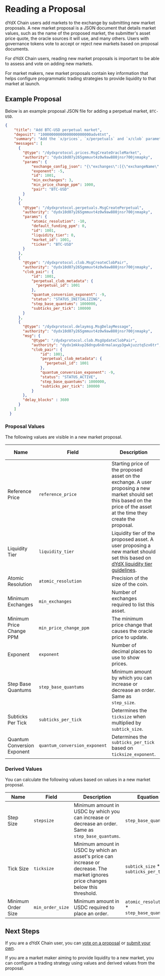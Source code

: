 # Reading a Proposal
dYdX Chain users add markets to the exchange by submitting new market proposals. A new market proposal is a JSON document that details market values, such as the name of the proposed market, the submitter's asset price quote, the oracle sources it will use, and many others. Users with governance tokens vote to accept or reject new markets based on proposal documents. 

For dYdX Chain users, reading new market proposals is important to be able to assess and vote on adding new markets.

For market makers, new market proposals contain key information that helps configure programmatic trading strategies to provide liquidity to that market at launch.

## Example Proposal
Below is an example proposal JSON file for adding a perpetual market, `BTC-USD`.

```json
{
    "title": "Add BTC-USD perpetual market",
    "deposit": "10000000000000000000000adv4tnt",
    "summary": "Add the `x/prices`, `x/perpetuals` and `x/clob` parameters needed for a BTC-UTC perpetual market. Create the market in `INITIALIZING` status and transition it to `ACTIVE` status after 3600 blocks.",
    "messages": [
      {
        "@type": "/dydxprotocol.prices.MsgCreateOracleMarket",
        "authority": "dydx10d07y265gmmuvt4z0w9aw880jnsr700jnmapky",
        "params": {
            "exchange_config_json": "{\"exchanges\":[{\"exchangeName\":\"Binance\",\"ticker\":\"BTCUSDT\",\"adjustByMarket\":\"USDT-USD\"},{\"exchangeName\":\"Bybit\",\"ticker\":\"BTCUSDT\",\"adjustByMarket\":\"USDT-USD\"},{\"exchangeName\":\"CoinbasePro\",\"ticker\":\"BTC-USD\"},{\"exchangeName\":\"Huobi\",\"ticker\":\"btcusdt\",\"adjustByMarket\":\"USDT-USD\"},{\"exchangeName\":\"Kraken\",\"ticker\":\"XXBTZUSD\"},{\"exchangeName\":\"Kucoin\",\"ticker\":\"BTC-USDT\",\"adjustByMarket\":\"USDT-USD\"},{\"exchangeName\":\"Mexc\",\"ticker\":\"BTC_USDT\",\"adjustByMarket\":\"USDT-USD\"},{\"exchangeName\":\"Okx\",\"ticker\":\"BTC-USDT\",\"adjustByMarket\":\"USDT-USD\"}]}",
            "exponent": -5,
            "id": 1001,
            "min_exchanges": 3,
            "min_price_change_ppm": 1000,
            "pair": "BTC-USD"
        }
      },
      {
        "@type": "/dydxprotocol.perpetuals.MsgCreatePerpetual",
        "authority": "dydx10d07y265gmmuvt4z0w9aw880jnsr700jnmapky",
        "params": {
            "atomic_resolution": -10,
            "default_funding_ppm": 0,
            "id": 1001,
            "liquidity_tier": 0,
            "market_id": 1001,
            "ticker": "BTC-USD"
        }
      },
      {
        "@type": "/dydxprotocol.clob.MsgCreateClobPair",
        "authority": "dydx10d07y265gmmuvt4z0w9aw880jnsr700jnmapky",
        "clob_pair": {
            "id": 1001,
            "perpetual_clob_metadata": {
              "perpetual_id": 1001
            },
            "quantum_conversion_exponent": -9,
            "status": "STATUS_INITIALIZING",
            "step_base_quantums": 1000000,
            "subticks_per_tick": 100000
        }
      },
      {
        "@type": "/dydxprotocol.delaymsg.MsgDelayMessage",
        "authority": "dydx10d07y265gmmuvt4z0w9aw880jnsr700jnmapky",
        "msg": {
            "@type": "/dydxprotocol.clob.MsgUpdateClobPair",
            "authority": "dydx1mkkvp26dngu6n8rmalaxyp3gwkjuzztq5zx6tr",
            "clob_pair": {
                "id": 1001,
                "perpetual_clob_metadata": {
                  "perpetual_id": 1001
                },
                "quantum_conversion_exponent": -9,
                "status": "STATUS_ACTIVE",
                "step_base_quantums": 1000000,
                "subticks_per_tick": 100000
            }
        },
        "delay_blocks" : 3600
      }
    ]
  }
```

### Proposal Values
The following values are visible in a new market proposal.

| Name | Field | Description | Proposer Input |
| ---- | ---- | ------------------- | -------- |
| Reference Price | `reference_price` | Starting price of the proposed asset on the exchange. A user proposing a new market should set this based on the price of the asset at the time they create the proposal. | yes |
| Liquidity Tier | `liquidity_tier` | Liquidity tier of the proposed asset. A user proposing a new market should set this based on [dYdX liquidity tier guidelines](../users-governance/functionalities#liquidity-tiers). | yes |
| Atomic Resolution | `atomic_resolution` | Precision of the size of the coin.  | no |
| Minimum Exchanges | `min_exchanges` | Number of exchanges required to list this asset. | no |
| Minimum Price Change PPM | `min_price_change_ppm` | The minimum price change that causes the oracle price to update. | no |
| Exponent | `exponent` | Number of decimal places to use to show prices.  | no |
| Step Base Quantums | `step_base_quantums` | Minimum amount by which you can increase or decrease an order. Same as `step_size`. | no |
| Subticks Per Tick | `subticks_per_tick` | Determines the `ticksize` when multiplied by `subtick_size`. | no |
| Quantum Conversion Exponent | `quantum_conversion_exponent` | Determines the `subticks_per_tick` based on `ticksize_exponent`. | no |

### Derived Values
You can calculate the following values based on values in a new market proposal.

| Name | Field | Description | Equation |
| ----- | -- |----------- | -------- |
| Step Size | `stepsize` | Minimum amount in USDC by which you can increase or decrease an order. Same as `step_base_quantums`.  | `step_base_quantums` |
| Tick Size | `ticksize` | Minimum amount in USDC by which an asset's price can increase or decrease. The market ignores price changes below this threshold. | `subtick_size` * `subticks_per_tick` |
| Minimum Order Size | `min_order_size` | Minimum amount in USDC required to place an order. | `atomic_resolution` * `step_base_quantums` |

## Next Steps
If you are a dYdX Chain user, you can [vote on a proposal](../users-governance/voting.md) or [submit your own](../users-governance/submitting_a_proposal.md).

If you are a market maker aiming to provide liquidity to a new market, you can configure a trading strategy using values and derived values from the proposal.